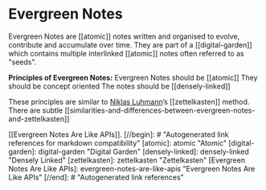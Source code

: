 # Evergreen Notes
Evergreen Notes are [[atomic]] notes written and organised to evolve, contribute and accumulate over time. They are part of a [[digital-garden]] which contains multiple interlinked [[atomic]] notes often referred to as "seeds".

**Principles of Evergreen Notes:**
  Evergreen Notes should be [[atomic]]
  They should be concept oriented
  The notes should be [[densely-linked]]

These principles are similar to [Niklas Luhmann](https://en.wikipedia.org/wiki/Niklas_Luhmann)’s [[zettelkasten]] method. There are subtle [[similarities-and-differences-between-evergreen-notes-and-zettelkasten]]

[[Evergreen Notes Are Like APIs]].
[//begin]: # "Autogenerated link references for markdown compatibility"
[atomic]: atomic "Atomic"
[digital-garden]: digital-garden "Digital Garden"
[densely-linked]: densely-linked "Densely Linked"
[zettelkasten]: zettelkasten "Zettelkasten"
[Evergreen Notes Are Like APIs]: evergreen-notes-are-like-apis "Evergreen Notes Are Like APIs"
[//end]: # "Autogenerated link references"